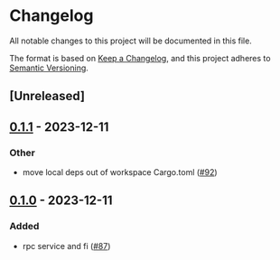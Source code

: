 # Changelog
All notable changes to this project will be documented in this file.

The format is based on [Keep a Changelog](https://keepachangelog.com/en/1.0.0/),
and this project adheres to [Semantic Versioning](https://semver.org/spec/v2.0.0.html).

## [Unreleased]

## [0.1.1](https://github.com/8xFF/atm0s-sdn/compare/atm0s-sdn-rpc-v0.1.0...atm0s-sdn-rpc-v0.1.1) - 2023-12-11

### Other
- move local deps out of workspace Cargo.toml ([#92](https://github.com/8xFF/atm0s-sdn/pull/92))

## [0.1.0](https://github.com/8xFF/atm0s-sdn/releases/tag/atm0s-sdn-rpc-v0.1.0) - 2023-12-11

### Added
- rpc service and fi ([#87](https://github.com/8xFF/atm0s-sdn/pull/87))
